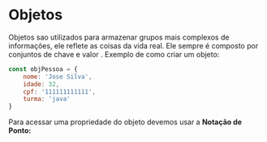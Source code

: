 # Objetos

Objetos sao utilizados para armazenar grupos mais complexos de informações, ele reflete as coisas da vida real. Ele sempre é composto por conjuntos de chave e valor . Exemplo de como criar um objeto:

```javascript
const objPessoa = {
    nome: 'Jose Silva',
    idade: 32,
    cpf: '111111111111',
    turma: 'java'
}
```

Para acessar uma propriedade do objeto devemos usar a **Notação de Ponto:**

